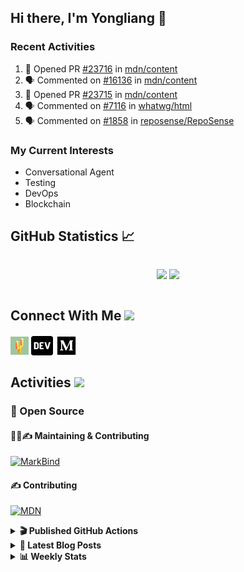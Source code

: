 ## Hi there, I'm Yongliang 👋

### Recent Activities

<!--START_SECTION:activity-->
1. 💪 Opened PR [#23716](https://github.com/mdn/content/pull/23716) in [mdn/content](https://github.com/mdn/content)
2. 🗣 Commented on [#16136](https://github.com/mdn/content/issues/16136) in [mdn/content](https://github.com/mdn/content)
3. 💪 Opened PR [#23715](https://github.com/mdn/content/pull/23715) in [mdn/content](https://github.com/mdn/content)
4. 🗣 Commented on [#7116](https://github.com/whatwg/html/issues/7116) in [whatwg/html](https://github.com/whatwg/html)
5. 🗣 Commented on [#1858](https://github.com/reposense/RepoSense/issues/1858) in [reposense/RepoSense](https://github.com/reposense/RepoSense)
<!--END_SECTION:activity-->

### My Current Interests

- Conversational Agent
- Testing
- DevOps
- Blockchain

## GitHub Statistics :chart_with_upwards_trend:
<div align="center">
<div style="display: flex; align-items: center; justify-content: center;">

[![](https://github-readme-stats-tlylt.vercel.app/api?username=tlylt&show_icons=true&theme=tokyonight&hide_border=true&locale=en)](https://github.com/tlylt)
[![](https://github-readme-streak-stats.herokuapp.com/?user=tlylt&theme=tokyonight&hide_border=true)](https://github.com/tlylt)
</div>
</div>

## Connect With Me <img src="https://media.giphy.com/media/2wh5K5yE3ulp3xgYcG/giphy-downsized.gif" width="30">

<a href="https://www.yongliangliu.com/" target="_blank"><img align="center" src="static/site-icon.png" alt="yongliangliu.com" height="29" width="29" /></a>
<a href="https://dev.to/tlylt" target="_blank"><img align="center" src="static/dev-badge.svg" alt="dev.to/tlylt" height="35" width="35" /></a>
<a href="https://tlylt.medium.com" target="_blank"><img align="center" src="static/medium.png" alt="tlylt.medium.com" height="35" width="35" /></a>

## Activities <img src="https://media.giphy.com/media/WUlplcMpOCEmTGBtBW/giphy.gif" width="30">

### 🔭 Open Source

#### 👷‍♂️✍️ Maintaining & Contributing
[![MarkBind](https://github-readme-stats-tlylt.vercel.app/api/pin/?username=markbind&repo=markbind)](https://github.com/MarkBind/markbind)

#### ✍️ Contributing
[![MDN](https://github-readme-stats-tlylt.vercel.app/api/pin/?username=mdn&repo=content)](https://github.com/mdn/content)

<details>
<summary> <b>🎬 Published GitHub Actions </b> </summary>

[![install-graphviz](https://github-readme-stats-tlylt.vercel.app/api/pin/?username=tlylt&repo=install-graphviz)](https://github.com/tlylt/install-graphviz)

[![reposense-action](https://github-readme-stats-tlylt.vercel.app/api/pin/?username=tlylt&repo=reposense-action)](https://github.com/tlylt/reposense-action)

[![markbin-action](https://github-readme-stats-tlylt.vercel.app/api/pin/?username=markbind&repo=markbind-action)](https://github.com/MarkBind/markbind-action)

</details>

<details>
<summary> <b>📕 Latest Blog Posts</b> </summary>

<!-- BLOG-POST-LIST:START -->
- [Creating a regex-based Markdown parser in TypeScript](https://www.yongliangliu.com/blog/rmark/)
- [Create VSCode Snippets for Markdown Blog Workflows](https://www.yongliangliu.com/blog/vscode-snippets/)
- [My Journey into Open Source](https://www.yongliangliu.com/blog/my-journey-into-open-source/)
- [Resources for Orbital CP2106 Independent Software Development Project](https://www.yongliangliu.com/blog/orbital-prep/)
- [A Brief Description of Ransomware Attacks](https://www.yongliangliu.com/blog/ransomware-essay/)
<!-- BLOG-POST-LIST:END -->

</details>

<details>
<summary> <b>📊 Weekly Stats</b> </summary>

<!--START_SECTION:waka-->
![Code Time](http://img.shields.io/badge/Code%20Time-722%20hrs%2042%20mins-blue)

**🐱 My GitHub Data** 

> 🏆 92 Contributions in the Year 2023
 > 
> 📦 334.7 kB Used in GitHub's Storage 
 > 
> 🚫 Not Opted to Hire
 > 
> 📜 146 Public Repositories 
 > 
> 🔑 26 Private Repositories  
 > 
**I'm an Early 🐤** 

```text
🌞 Morning    313 commits    ███████░░░░░░░░░░░░░░░░░░   29.81% 
🌆 Daytime    245 commits    █████░░░░░░░░░░░░░░░░░░░░   23.33% 
🌃 Evening    410 commits    █████████░░░░░░░░░░░░░░░░   39.05% 
🌙 Night      82 commits     ██░░░░░░░░░░░░░░░░░░░░░░░   7.81%

```
📅 **I'm Most Productive on Friday** 

```text
Monday       149 commits    ███░░░░░░░░░░░░░░░░░░░░░░   14.19% 
Tuesday      90 commits     ██░░░░░░░░░░░░░░░░░░░░░░░   8.57% 
Wednesday    160 commits    ███░░░░░░░░░░░░░░░░░░░░░░   15.24% 
Thursday     163 commits    ████░░░░░░░░░░░░░░░░░░░░░   15.52% 
Friday       227 commits    █████░░░░░░░░░░░░░░░░░░░░   21.62% 
Saturday     138 commits    ███░░░░░░░░░░░░░░░░░░░░░░   13.14% 
Sunday       123 commits    ███░░░░░░░░░░░░░░░░░░░░░░   11.71%

```


📊 **This Week I Spent My Time On** 

```text
⌚︎ Time Zone: Asia/Singapore

💬 Programming Languages: 
Markdown                 21 hrs 22 mins      █████████████████░░░░░░░░   69.54% 
TypeScript               6 hrs 23 mins       █████░░░░░░░░░░░░░░░░░░░░   20.79% 
JavaScript               1 hr 40 mins        █░░░░░░░░░░░░░░░░░░░░░░░░   5.44% 
JSON                     43 mins             ░░░░░░░░░░░░░░░░░░░░░░░░░   2.34% 
Other                    15 mins             ░░░░░░░░░░░░░░░░░░░░░░░░░   0.86%

```


 Last Updated on 17/01/2023 00:37:42 UTC
<!--END_SECTION:waka-->

</details>
